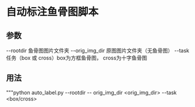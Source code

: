 # 自动标注鱼骨图脚本
## 参数
--rootdir 鱼骨图图片文件夹 
--orig_img_dir 原图图片文件夹（无鱼骨图）
--task 任务（box 或 cross）box为方框鱼骨图， cross为十字鱼骨图

## 用法
"""python auto_label.py --rootdir <rootdir> -- orig_img_dir <orig_img_dir> --task <box/cross>
